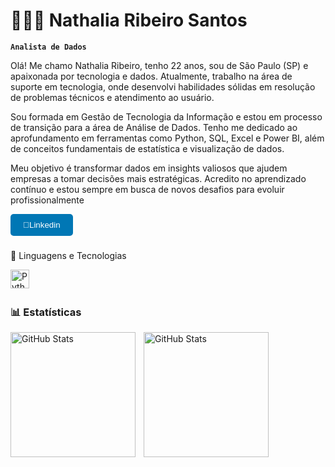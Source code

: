
# 👩🏻‍💻 Nathalia Ribeiro Santos 

**`Analista de Dados `**

Olá! Me chamo Nathalia Ribeiro, tenho 22 anos, sou de São Paulo (SP) e apaixonada por tecnologia e dados. Atualmente, trabalho na área de suporte em tecnologia, onde desenvolvi habilidades sólidas em resolução de problemas técnicos e atendimento ao usuário.

Sou formada em Gestão de Tecnologia da Informação e estou em processo de transição para a área de Análise de Dados. Tenho me dedicado ao aprofundamento em ferramentas como Python, SQL, Excel e Power BI, além de conceitos fundamentais de estatística e visualização de dados.

Meu objetivo é transformar dados em insights valiosos que ajudem empresas a tomar decisões mais estratégicas. Acredito no aprendizado contínuo e estou sempre em busca de novos desafios para evoluir profissionalmente


<a href="https://www.linkedin.com/in/nathalia-ribeiro-4a9a2a1b3/" target="_blank" style="text-decoration:none;">
  <button style="background-color:#0077b5;color:white;padding:10px 20px;border:none;border-radius:5px;cursor:pointer;">
   🔗Linkedin
    
  </button>
</a>

### 
🤖 Linguagens e Tecnologias


<img 
    align="left" 
    alt="Python" 
    title="Python"
    width="30px" 
    style="padding-right: 10px;" 
    src="https://cdn.jsdelivr.net/gh/devicons/devicon@latest/icons/python/python-original.svg" 
/>

<br/>
<br/>

### 📊 Estatísticas

<p>
  <img 
    align="left" 
    alt="GitHub Stats" 
    height="200" 
    style="padding-right: 10px;" 
    src="https://github-readme-stats.vercel.app/api?username=Nathalia-Ribeiro-Santos&show_icons=true&theme=tokyonight&include_all_commits=true&locale=pt-br" 
  />

<img 
      align="left" 
      alt="GitHub Stats" 
      height="200" 
      src="https://github-readme-stats.vercel.app/api/top-langs/?username=Nathalia-Ribeiro-Santos&theme=tokyonight&layout=compact&custom_title=Tecnologias&langs_count=9" 
  />

</p>
